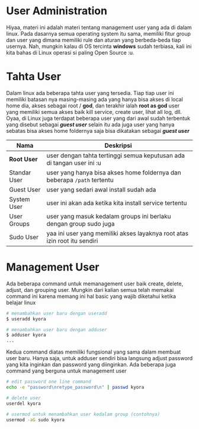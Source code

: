 # User Administration
Hiyaa, materi ini adalah materi tentang management user yang ada di dalam linux. Pada dasarnya semua operating system itu sama, memiliki fitur group dan user yang dimana memiliki rule dan aturan yang berbeda-beda tiap usernya. Nah, mungkin kalau di OS tercinta **windows** sudah terbiasa, kali ini kita bahas di Linux operasi si paling Open Source :u.

# Tahta User
Dalam linux ada beberapa tahta user yang tersedia. Tiap tiap user ini memiliki batasan nya masing-masing ada yang hanya bisa akses di local home dia, akses sebagai root / **god**, dan terakhir ialah **root as god** user yang memiliki semua akses baik kill service, create user, lihat all log, dll. Oyaa, di Linux juga terdapat beberapa user yang dari awal sudah terbentuk yang disebut sebagai _**guest user**_ selain itu ada juga user yang hanya sebatas bisa akses home foldernya saja bisa dikatakan sebagai _**guest user**_

| Nama                 | Deskripsi                                                                  |
|----------------------|----------------------------------------------------------------------------|
| **Root User**        | user dengan tahta tertinggi semua keputusan ada di tangan user ini :u      |
| Standar User         | user yang hanya bisa akses home foldernya dan beberapa `/path` tertentu    |
| Guest User           | user yang sedari awal install sudah ada                                    |
| System User          | user ini akan ada ketika kita install service tertentu                     |
| User Groups          | user yang masuk kedalam groups ini berlaku dengan group sudo juga          |
| Sudo User            | yaa ini user yang memiliki akses layaknya root atas izin root itu sendiri  |

# Management User
Ada beberapa command untuk memanagement user baik create, delete, adjust, dan grouping user. Mungkin dari kalian semua telah memakai command ini karena memang ini hal basic yang wajib diketahui ketika belajar linux

```bash
# menambahkan user baru dengan useradd
$ useradd kyora

# menambahkan user baru dengan adduser
$ adduser kyora
...
```

Kedua command diatas memiliki fungsional yang sama dalam membuat user baru. Hanya saja, untuk adduser sendiri bisa langsung adjust password yang kita inginkan dan password yang diinginkan. Ada beberapa juga command yang berguna untuk management user 
``` bash
# edit password one line command
echo -e "password\nretype_password\n" | passwd kyora

# delete user
userdel kyora

# usermod untuk menambahkan user kedalam group (contohnya)
usermod -aG sudo kyora
```
